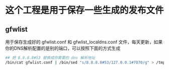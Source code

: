 # 这个工程是用于保存一些生成的发布文件


gfwlist
---

用于保存生成好的 gfwlist.conf 和  gfwlist_localdns.conf 文件，每天更新，如果你的DNS解析配置的是别的端口，可以按照下面的方式生成

   ```bash
   ## 把 8.8.8.8#53 替换成你需要的 dns 解析地址
   /bin/cat gfwlist.conf | /bin/sed "s/8.8.8.8#53/127.0.0.1#7070/g" > /tmp/gfwlist_localdns.conf
   ```


